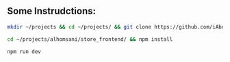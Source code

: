 ## Some Instrudctions:

```bash
mkdir ~/projects && cd ~/projects/ && git clone https://github.com/iAbdullahEskeif/alhomasni
```

```bash
cd ~/projects/alhomsani/store_frontend/ && npm install
```

```bash
npm run dev
```



